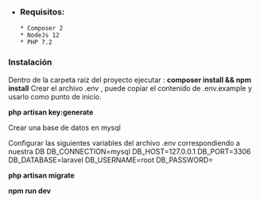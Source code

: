  * ### Requisitos:
       * Composer 2
       * NodeJs 12
       * PHP 7.2
### Instalación
Dentro de la carpeta raiz del proyecto ejecutar :
**composer install && npm install**
Crear el archivo .env , puede copiar el contenido de .env.example y usarlo como punto de inicio.

**php artisan key:generate**

Crear una base de datos en mysql

Configurar las siguientes variables del archivo .env correspondiendo a nuestra DB
    DB_CONNECTION=mysql
    DB_HOST=127.0.0.1
    DB_PORT=3306
    DB_DATABASE=laravel
    DB_USERNAME=root
    DB_PASSWORD=

**php artisan migrate**

**npm run dev**

